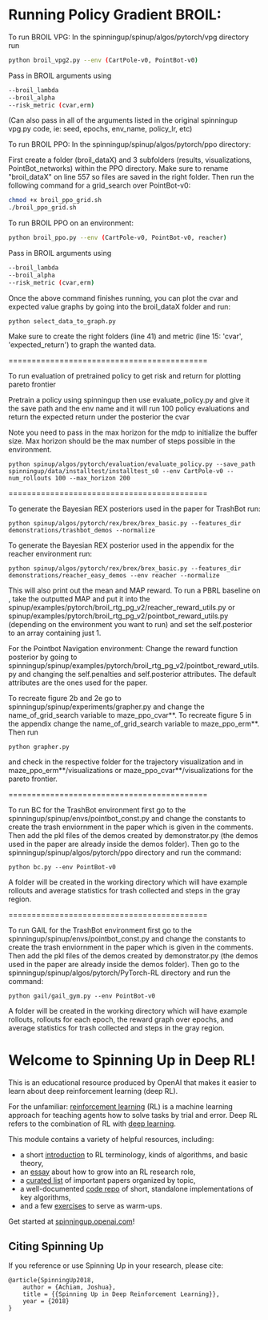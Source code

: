 Running Policy Gradient BROIL:
==================================
To run BROIL VPG:
In the spinningup/spinup/algos/pytorch/vpg directory run
```bash
python broil_vpg2.py --env (CartPole-v0, PointBot-v0)
```
Pass in BROIL arguments using
```bash
--broil_lambda
--broil_alpha
--risk_metric (cvar,erm)
```
(Can also pass in all of the arguments listed in the original spinningup vpg.py code, ie: seed, epochs, env_name, policy_lr, etc)

To run BROIL PPO:
In the spinningup/spinup/algos/pytorch/ppo directory:

First create a folder (broil_dataX) and 3 subfolders (results, visualizations, PointBot_networks) within the PPO directory. Make sure to rename "broil_dataX" on line 557 so files are saved in the right folder. Then run the following command for a grid_search over PointBot-v0:
```bash
chmod +x broil_ppo_grid.sh
./broil_ppo_grid.sh
```
To run BROIL PPO on an environment:
```bash
python broil_ppo.py --env (CartPole-v0, PointBot-v0, reacher)
```
Pass in BROIL arguments using
```bash
--broil_lambda
--broil_alpha
--risk_metric (cvar,erm)
```



Once the above command finishes running, you can plot the cvar and expected value graphs by going into the broil_dataX folder and run:

```
python select_data_to_graph.py
```

Make sure to create the right folders (line 41) and metric (line 15: 'cvar', 'expected_return') to graph the wanted data.


===========================================

To run evaluation of pretrained policy to get risk and return for plotting pareto frontier

Pretrain a policy using spinningup then use evaluate_policy.py and give it the save path and the env name and it will run 100 policy evaluations and return the expected return under the posterior the cvar

Note you need to pass in the max horizon for the mdp to initialize the buffer size. Max horizon should be the max number of steps possible in the environment.

```
python spinup/algos/pytorch/evaluation/evaluate_policy.py --save_path spinningup/data/installtest/installtest_s0 --env CartPole-v0 --num_rollouts 100 --max_horizon 200
```
===========================================

To generate the Bayesian REX posteriors used in the paper for TrashBot run:

```
python spinup/algos/pytorch/rex/brex/brex_basic.py --features_dir demonstrations/trashbot_demos --normalize
```

To generate the Bayesian REX posterior used in the appendix for the reacher environment run:
```
python spinup/algos/pytorch/rex/brex/brex_basic.py --features_dir demonstrations/reacher_easy_demos --env reacher --normalize
```

This will also print out the mean and MAP reward. To run a PBRL baseline on , take the outputted MAP and put it into the spinup/examples/pytorch/broil_rtg_pg_v2/reacher_reward_utils.py or spinup/examples/pytorch/broil_rtg_pg_v2/pointbot_reward_utils.py (depending on the environment you want to run) and set the self.posterior to an array containing just 1.

For the Pointbot Navigation environment:
Change the reward function posterior by going to spinningup/spinup/examples/pytorch/broil_rtg_pg_v2/pointbot_reward_utils.py and changing the self.penalties and self.posterior attributes. The default attributes are the ones used for the paper.

To recreate figure 2b and 2e go to spinningup/spinup/experiments/grapher.py and change the name_of_grid_search variable to maze_ppo_cvar**. To recreate figure 5 in the appendix change the name_of_grid_search variable to maze_ppo_erm**. Then run 
```
python grapher.py
```
and check in the respective folder for the trajectory visualization and in maze_ppo_erm**/visualizations or maze_ppo_cvar**/visualizations for the pareto frontier.


===========================================

To run BC for the TrashBot environment first go to the spinningup/spinup/envs/pointbot_const.py and change the constants to create the trash enviornment in the paper which is given in the comments. Then add the pkl files of the demos created by demonstrator.py (the demos used in the paper are already inside the demos folder). Then go to the spinningup/spinup/algos/pytorch/ppo directory and run the command:
```
python bc.py --env PointBot-v0
```
A folder will be created in the working directory which will have example rollouts and average statistics for trash collected and steps in the gray region.

===========================================

To run GAIL for the TrashBot environment first go to the spinningup/spinup/envs/pointbot_const.py and change the constants to create the trash enviornment in the paper which is given in the comments. Then add the pkl files of the demos created by demonstrator.py (the demos used in the paper are already inside the demos folder). Then go to the spinningup/spinup/algos/pytorch/PyTorch-RL directory and run the command:
```
python gail/gail_gym.py --env PointBot-v0
```
A folder will be created in the working directory which will have example rollouts, rollouts for each epoch, the reward graph over epochs, and average statistics for trash collected and steps in the gray region.


Welcome to Spinning Up in Deep RL!
==================================

This is an educational resource produced by OpenAI that makes it easier to learn about deep reinforcement learning (deep RL).

For the unfamiliar: [reinforcement learning](https://en.wikipedia.org/wiki/Reinforcement_learning) (RL) is a machine learning approach for teaching agents how to solve tasks by trial and error. Deep RL refers to the combination of RL with [deep learning](http://ufldl.stanford.edu/tutorial/).

This module contains a variety of helpful resources, including:

- a short [introduction](https://spinningup.openai.com/en/latest/spinningup/rl_intro.html) to RL terminology, kinds of algorithms, and basic theory,
- an [essay](https://spinningup.openai.com/en/latest/spinningup/spinningup.html) about how to grow into an RL research role,
- a [curated list](https://spinningup.openai.com/en/latest/spinningup/keypapers.html) of important papers organized by topic,
- a well-documented [code repo](https://github.com/openai/spinningup) of short, standalone implementations of key algorithms,
- and a few [exercises](https://spinningup.openai.com/en/latest/spinningup/exercises.html) to serve as warm-ups.

Get started at [spinningup.openai.com](https://spinningup.openai.com)!


Citing Spinning Up
------------------

If you reference or use Spinning Up in your research, please cite:

```
@article{SpinningUp2018,
    author = {Achiam, Joshua},
    title = {{Spinning Up in Deep Reinforcement Learning}},
    year = {2018}
}
```
